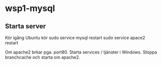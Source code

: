 # wsp1-mysql

## Starta server

Kör igång Ubuntu
kör
   sudo service mysql restart
   sudo service apace2 restart
   
Om apache2 brkar pga. port80.
Starta services / tjänster i Windows. Stoppa branchcache och starta om apache2.
